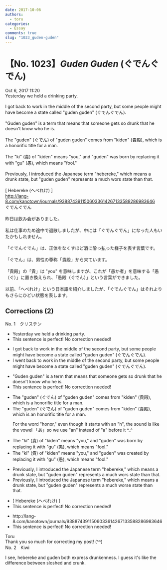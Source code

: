 ```yaml
---
date: 2017-10-06
authors:
  - toru
categories:
  - Essay
comments: true
slug: "1023_guden-guden"
---
```


# 【No. 1023】<strong><em>Guden Guden</em></strong> (ぐでんぐでん)
<div class="date">Oct 6, 2017 11:20</div>
<div id="post"><div id="body_show_ori">
Yesterday we held a drinking party.<br/><br/>I got back to work in the middle of the second party, but some people might have become a state called "guden guden" (ぐでんぐでん).<br/><br/>"Guden guden" is a term that means that someone gets so drunk that he doesn't know who he is.<br/><br/>The "guden" (ぐでん) of "guden guden" comes from "kiden" (貴殿), which is a honorific title for a man.<br/><br/>The "ki" (貴) of "kiden" means "you," and "guden" was born by replacing it with "gu" (愚), which means "fool."<br/><br/>Previously, I introduced the Japanese term "hebereke," which means a drunk state, but "guden guden" represents a much wors state than that.<br/><br/>[ Hebereke (へべれけ) ]<br/><a href="http://lang-8.com/kanotown/journals/9388743911506033614267133588286983646" target="_blank">http://lang-8.com/kanotown/journals/9388743911506033614267133588286983646</a>
</div></div>

<!-- more -->

<div id="post_ja"><div id="body_show_mo">
ぐでんぐでん<br/><br/>昨日は飲み会がありました。<br/><br/>私は仕事のため途中で退散しましたが、中には「ぐでんぐでん」になった人もいたかもしれません。<br/><br/>「ぐでんぐでん」は、正体をなくすほど酒に酔っ払った様子を表す言葉です。<br/><br/>「ぐでん」は、男性の尊称「貴殿」から来ています。<br/><br/>「貴殿」の「貴」は "you" を意味しますが、これが「愚か者」を意味する「愚（ぐ）」に置き換えられ、「愚殿（ぐでん）」という言葉ができました。<br/><br/>以前、「へべれけ」という日本語を紹介しましたが、「ぐでんぐでん」はそれよりもさらにひどい状態を表します。
</div></div>

## Corrections (2)
<div id="block"><div class="first_name"> No. 1　<span class="just_name">クリステン</span></div><div id="block2">
<ul class="correction_field">
<li class="incorrect">Yesterday we held a drinking party.</li>
<li class="corrected perfect">This sentence is perfect! No correction needed!</li>
</ul>
<ul class="correction_field">
<li class="incorrect">I got back to work in the middle of the second party, but some people might have become a state called "guden guden" (ぐでんぐでん).</li>
<li class="corrected correct">
I <span class="f_blue">went</span> back to work in the middle of the second party, but some people might have become a state called "guden guden" (ぐでんぐでん).
</li>
</ul>
<ul class="correction_field">
<li class="incorrect">"Guden guden" is a term that means that someone gets so drunk that he doesn't know who he is.</li>
<li class="corrected perfect">This sentence is perfect! No correction needed!</li>
</ul>
<ul class="correction_field">
<li class="incorrect">The "guden" (ぐでん) of "guden guden" comes from "kiden" (貴殿), which is a honorific title for a man.</li>
<li class="corrected correct">
The "guden" (ぐでん) of "guden guden" comes from "kiden" (貴殿), which is a<span class="f_blue">n</span> honorific title for a man.
<p class="correction_comment">For the word "honor," even though it starts with an "h", the sound is like the vowel 「あ」so we use "an" instead of "a" before it ^_^</p>
</li>
</ul>
<ul class="correction_field">
<li class="incorrect">The "ki" (貴) of "kiden" means "you," and "guden" was born by replacing it with "gu" (愚), which means "fool."</li>
<li class="corrected correct">
The "ki" (貴) of "kiden" means "you," and "guden" was <span class="f_blue">created</span> by replacing it with "gu" (愚), which means "fool."
</li>
</ul>
<ul class="correction_field">
<li class="incorrect">Previously, I introduced the Japanese term "hebereke," which means a drunk state, but "guden guden" represents a much wors state than that.</li>
<li class="corrected correct">
Previously, I introduced the Japanese term "hebereke," which means a drunk state, but "guden guden" represents a much wors<span class="f_blue">e</span> state than that.
</li>
</ul>
<ul class="correction_field">
<li class="incorrect">[ Hebereke (へべれけ) ]</li>
<li class="corrected perfect">This sentence is perfect! No correction needed!</li>
</ul>
<ul class="correction_field">
<li class="incorrect">http://lang-8.com/kanotown/journals/9388743911506033614267133588286983646</li>
<li class="corrected perfect">This sentence is perfect! No correction needed!</li>
</ul>
</div><div class="name"><span class="just_name">Toru</span><br>
Thank you so much for correcting my post! (^^)
</div>
</div>
<div id="block"><div class="first_name"> No. 2　<span class="just_name">Kiwi</span></div><div id="block2">
<p class="comment_small">
 I see, hebereke and guden both express drunkenness. I guess it's like the difference between sloshed and crunk.
</p>

</div></div>
